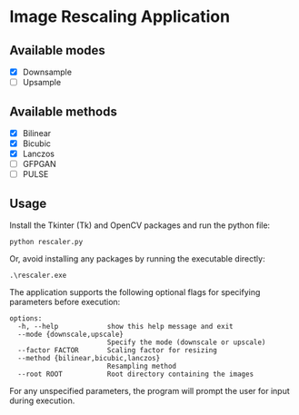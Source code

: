 # Image Rescaling Application

## Available modes
- [x] Downsample
- [ ] Upsample

## Available methods
- [x] Bilinear
- [x] Bicubic
- [x] Lanczos
- [ ] GFPGAN
- [ ] PULSE

## Usage
Install the Tkinter (Tk) and OpenCV packages and run the python file:
```
python rescaler.py
```

Or, avoid installing any packages by running the executable directly:
```
.\rescaler.exe
```

The application supports the following optional flags for specifying parameters before execution:
```
options:
  -h, --help            show this help message and exit
  --mode {downscale,upscale}
                        Specify the mode (downscale or upscale)
  --factor FACTOR       Scaling factor for resizing
  --method {bilinear,bicubic,lanczos}
                        Resampling method
  --root ROOT           Root directory containing the images
```
For any unspecified parameters, the program will prompt the user for input during execution.

